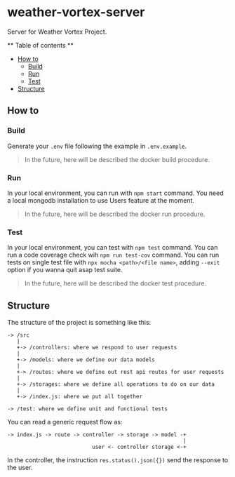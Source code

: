 # weather-vortex-server

Server for Weather Vortex Project.

** Table of contents **

- [How to](#how-to)
  - [Build](#build)
  - [Run](#run)
  - [Test](#test)
- [Structure](#structure)

## How to

### Build

Generate your `.env` file following the example in `.env.example`.

> In the future, here will be described the docker build procedure.

### Run

In your local environment, you can run with `npm start` command. You need a local mongodb installation to use Users feature at the moment.

> In the future, here will be described the docker run procedure.

### Test

In your local environment, you can test with `npm test` command. You can run a code coverage check wih `npm run test-cov` command. You can run tests on single test file with `npx mocha <path>/<file name>`, adding `--exit` option if you wanna quit asap test suite.

> In the future, here will be described the docker test procedure.

## Structure

The structure of the project is something like this:

```
-> /src
   |
   +-> /controllers: where we respond to user requests
   |
   +-> /models: where we define our data models
   |
   +-> /routes: where we define out rest api routes for user requests
   |
   +-> /storages: where we define all operations to do on our data
   |
   +-> /index.js: where we put all together

-> /test: where we define unit and functional tests
```

You can read a generic request flow as:

```
-> index.js -> route -> controller -> storage -> model -+
                                                        |
                           user <- controller storage <-+
```

In the controller, the instruction `res.status().json({})` send the response to the user.
